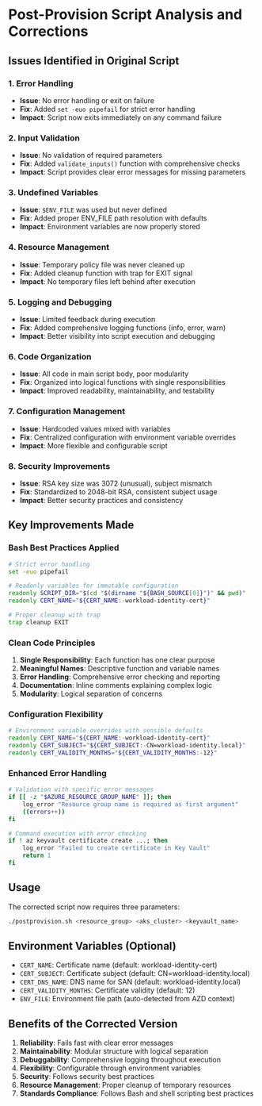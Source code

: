 # Post-Provision Script Analysis and Corrections

## Issues Identified in Original Script

### 1. **Error Handling**
- **Issue**: No error handling or exit on failure
- **Fix**: Added `set -euo pipefail` for strict error handling
- **Impact**: Script now exits immediately on any command failure

### 2. **Input Validation**
- **Issue**: No validation of required parameters
- **Fix**: Added `validate_inputs()` function with comprehensive checks
- **Impact**: Script provides clear error messages for missing parameters

### 3. **Undefined Variables**
- **Issue**: `$ENV_FILE` was used but never defined
- **Fix**: Added proper ENV_FILE path resolution with defaults
- **Impact**: Environment variables are now properly stored

### 4. **Resource Management**
- **Issue**: Temporary policy file was never cleaned up
- **Fix**: Added cleanup function with trap for EXIT signal
- **Impact**: No temporary files left behind after execution

### 5. **Logging and Debugging**
- **Issue**: Limited feedback during execution
- **Fix**: Added comprehensive logging functions (info, error, warn)
- **Impact**: Better visibility into script execution and debugging

### 6. **Code Organization**
- **Issue**: All code in main script body, poor modularity
- **Fix**: Organized into logical functions with single responsibilities
- **Impact**: Improved readability, maintainability, and testability

### 7. **Configuration Management**
- **Issue**: Hardcoded values mixed with variables
- **Fix**: Centralized configuration with environment variable overrides
- **Impact**: More flexible and configurable script

### 8. **Security Improvements**
- **Issue**: RSA key size was 3072 (unusual), subject mismatch
- **Fix**: Standardized to 2048-bit RSA, consistent subject usage
- **Impact**: Better security practices and consistency

## Key Improvements Made

### Bash Best Practices Applied
```bash
# Strict error handling
set -euo pipefail

# Readonly variables for immutable configuration
readonly SCRIPT_DIR="$(cd "$(dirname "${BASH_SOURCE[0]}")" && pwd)"
readonly CERT_NAME="${CERT_NAME:-workload-identity-cert}"

# Proper cleanup with trap
trap cleanup EXIT
```

### Clean Code Principles
1. **Single Responsibility**: Each function has one clear purpose
2. **Meaningful Names**: Descriptive function and variable names
3. **Error Handling**: Comprehensive error checking and reporting
4. **Documentation**: Inline comments explaining complex logic
5. **Modularity**: Logical separation of concerns

### Configuration Flexibility
```bash
# Environment variable overrides with sensible defaults
readonly CERT_NAME="${CERT_NAME:-workload-identity-cert}"
readonly CERT_SUBJECT="${CERT_SUBJECT:-CN=workload-identity.local}"
readonly CERT_VALIDITY_MONTHS="${CERT_VALIDITY_MONTHS:-12}"
```

### Enhanced Error Handling
```bash
# Validation with specific error messages
if [[ -z "$AZURE_RESOURCE_GROUP_NAME" ]]; then
    log_error "Resource group name is required as first argument"
    ((errors++))
fi

# Command execution with error checking
if ! az keyvault certificate create ...; then
    log_error "Failed to create certificate in Key Vault"
    return 1
fi
```

## Usage

The corrected script now requires three parameters:
```bash
./postprovision.sh <resource_group> <aks_cluster> <keyvault_name>
```

## Environment Variables (Optional)
- `CERT_NAME`: Certificate name (default: workload-identity-cert)
- `CERT_SUBJECT`: Certificate subject (default: CN=workload-identity.local)
- `CERT_DNS_NAME`: DNS name for SAN (default: workload-identity.local)
- `CERT_VALIDITY_MONTHS`: Certificate validity (default: 12)
- `ENV_FILE`: Environment file path (auto-detected from AZD context)

## Benefits of the Corrected Version
1. **Reliability**: Fails fast with clear error messages
2. **Maintainability**: Modular structure with logical separation
3. **Debuggability**: Comprehensive logging throughout execution
4. **Flexibility**: Configurable through environment variables
5. **Security**: Follows security best practices
6. **Resource Management**: Proper cleanup of temporary resources
7. **Standards Compliance**: Follows Bash and shell scripting best practices
